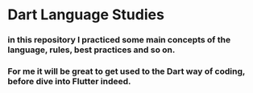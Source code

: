 # Dart Language Studies

### in this repository I practiced some main concepts of the language, rules, best practices and so on.

### For me it will be great to get used to the Dart way of coding, before dive into Flutter indeed.